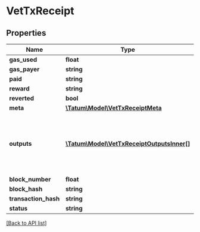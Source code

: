 # VetTxReceipt

## Properties

Name | Type | Description | Notes
------------ | ------------- | ------------- | -------------
**gas_used** | **float** |  | [optional]
**gas_payer** | **string** |  | [optional]
**paid** | **string** |  | [optional]
**reward** | **string** |  | [optional]
**reverted** | **bool** |  | [optional]
**meta** | [**\Tatum\Model\VetTxReceiptMeta**](VetTxReceiptMeta.md) |  | [optional]
**outputs** | [**\Tatum\Model\VetTxReceiptOutputsInner[]**](VetTxReceiptOutputsInner.md) | List of recipient addresses and amounts to send to each of them. | [optional]
**block_number** | **float** |  | [optional]
**block_hash** | **string** |  | [optional]
**transaction_hash** | **string** |  | [optional]
**status** | **string** |  | [optional]

[[Back to API list]](../../README.md#api-endpoints)
